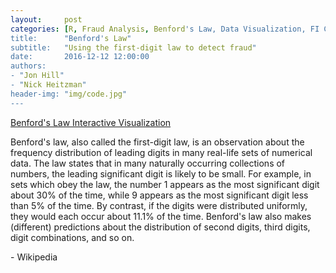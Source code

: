 ```yaml
---
layout:     post
categories: [R, Fraud Analysis, Benford's Law, Data Visualization, FI Consulting, FI Labs, Capitol Area Data Science]
title:      "Benford's Law"
subtitle:   "Using the first-digit law to detect fraud"
date:       2016-12-12 12:00:00
authors: 
- "Jon Hill"
- "Nick Heitzman"
header-img: "img/code.jpg"
---
```


[Benford's Law Interactive Visualization](http://162.243.127.129/shiny/benford/)

<p>Benford's law, also called the first-digit law, is an observation about the frequency distribution of leading digits in many real-life sets of numerical data. The law states that in many naturally occurring collections of numbers, the leading significant digit is likely to be small. For example, in sets which obey the law, the number 1 appears as the most significant digit about 30% of the time, while 9 appears as the most significant digit less than 5% of the time. By contrast, if the digits were distributed uniformly, they would each occur about 11.1% of the time. Benford's law also makes (different) predictions about the distribution of second digits, third digits, digit combinations, and so on.</p>

<p>- Wikipedia</p>
